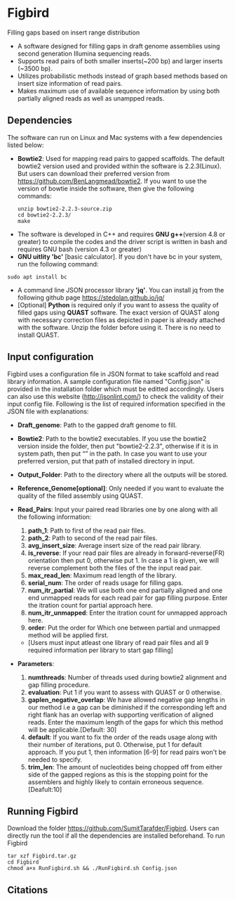 # Figbird
Filling gaps based on insert range distribution
- A software designed for filling gaps in draft genome assemblies using second generation Illumina sequencing reads.
- Supports read pairs of both smaller inserts(~200 bp) and larger inserts (~3500 bp).
- Utilizes probabilistic methods instead of graph based methods based on insert size information of read pairs.
- Makes maximum use of available sequence information by using both partially aligned reads as well as unampped reads.

## Dependencies
The software can run on Linux and Mac systems with a few dependencies listed below:

- <strong>Bowtie2</strong>: Used for mapping read pairs to gapped scaffolds. The default bowtie2 version used and provided within the software is 2.2.3(Linux). But users can download their preferred version from https://github.com/BenLangmead/bowtie2. If you want to use the version of bowtie inside the software, then  give the following commands:
  ```
  unzip bowtie2-2.2.3-source.zip
  cd bowtie2-2.2.3/
  make
  ```
- The software is developed in C++ and requires <strong>GNU g++</strong>(version 4.8 or greater) to compile the codes and the driver script is written in bash and requires GNU bash (version 4.3 or greater)
- <strong>GNU uitlity 'bc'</strong> [basic calculator]. If you don't have bc in your system, run the following command:
```
sudo apt install bc
```
- A command line JSON processor library <strong>'jq'</strong>. You can install jq from the following github page https://stedolan.github.io/jq/
- [Optional] <strong>Python</strong> is required only if you want to assess the quality of filled gaps using <strong>QUAST</strong> software. The exact version of QUAST along with necessary correction files as depicted in paper is already attached with the software. Unzip the folder before using it. There is no need to install QUAST.

## Input configuration 
Figbird uses a configuration file in JSON format to take scaffold and read library information. A sample configuration file named "Config.json" is provided in the installation folder which must be editted accordingly. Users can also use this website (http://jsonlint.com/) to check the validity of their input config file. Following is the list of required information specified in the JSON file with explanations:

- <strong>Draft_genome</strong>: Path to the gapped draft genome to fill.
- <strong>Bowtie2</strong>: Path to the bowtie2 executables. If you use the bowtie2 version inside the folder, then put "bowtie2-2.2.3", otherwise if it is in system path, then put “” in the path. In case you want to use your preferred version, put that path of installed directory in input.
- <strong>Output_Folder</strong>: Path to the directory where all the outputs will be stored. 
- <strong>Reference_Genome[optional]</strong>: Only needed if you want to evaluate the quality of the filled assembly using QUAST.
- <strong>Read_Pairs</strong>: Input your paired read libraries one by one along with all the following information:
	
	1. <strong>path_1</strong>: Path to first of the read pair files.
 	2. <strong>path_2</strong>: Path to second of the read pair files.
	3. <strong>avg_insert_size</strong>: Average insert size of the read pair library.
	4. <strong>is_reverse</strong>: If your read pair files are already in forward-reverse(FR) orientation then put 0, otherwise put 1. In case a 1 is given, we will reverse complement both the files of the the input read pair.
	5. <strong>max_read_len</strong>: Maximum read length of the library.
	6. <strong>serial_num</strong>: The order of reads usage for filling gaps.
	7. <strong>num_itr_partial</strong>: We will use both one end partially aligned and one end unmapped reads for each read pair for gap filling purpose. Enter the itration count for partial approach here.
	8. <strong>num_itr_unmapped</strong>: Enter the itration count for unmapped approach here.
	9. <strong>order</strong>: Put the order for Which one between partial and unmapped method will be applied first.
	
	* [Users must input atleast one library of read pair files and all 9 required information per library to start gap filling] 
	
- <strong>Parameters</strong>: 
	1. <strong>numthreads</strong>: Number of threads used during bowtie2 alignment and gap filling procedure.
	2. <strong>evaluation</strong>: Put 1 if you want to assess with QUAST or 0 otherwise.
	3. <strong>gaplen_negative_overlap</strong>: We have allowed negative gap lengths in our method i.e a gap can be diminished if the corresponding left and right flank has an overlap with supporting verification of aligned reads. Enter the maximum length of the gaps for which this method will be applicable.[Default: 30]
	4. <strong>default</strong>: If you want to fix the order of the reads usage along with their number of iterations, put 0. Otherwise, put 1 for default approach. If you put 1, then information [6-9] for read pairs won't be needed to specify.
	5. <strong>trim_len</strong>: The amount of nucleotides being chopped off from either side of the gapped regions as this is the stopping point for the assemblers and highly likely to contain erroneous sequence.[Deafult:10]
	
## Running Figbird
Download the folder https://github.com/SumitTarafder/Figbird. Users can directly run the tool if all the dependencies are installed beforehand.
To run Figbird
```
tar xzf Figbird.tar.gz
cd Figbird
chmod a+x RunFigbird.sh && ./RunFigbird.sh Config.json
```

## Citations
